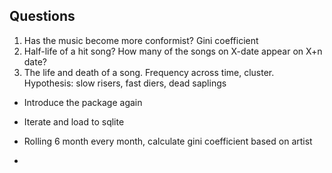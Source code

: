 


## Questions
1. Has the music become more conformist? Gini coefficient
2. Half-life of a hit song? How many of the songs on X-date appear on X+n date?
3. The life and death of a song. Frequency across time, cluster. Hypothesis: slow risers, fast diers, dead saplings

- Introduce the package again

- Iterate and load to sqlite

- Rolling 6 month every month, calculate gini coefficient based on artist

- 
